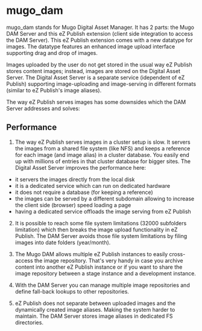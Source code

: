 mugo_dam
========

mugo_dam stands for Mugo Digital Asset Manager. It has 2 parts: the Mugo DAM Server and this
eZ Publish extension (client side integration to access the DAM Server). This eZ Publish extension comes
with a new datatype for images. The datatype features an enhanced image upload interface supporting drag and drop of images.

Images uploaded by the user do not get stored in the usual way eZ Publish stores content images; instead, images are stored on the Digital Asset Server. The Digital Asset Server is a separate service (idependent of eZ Publish)
supporting image-uploading and image-serving in different formats (similar to eZ Publish's image aliases).

The way eZ Publish serves images has some downsides which the DAM Server addresses and solves:

Performance
----------------
1) The way eZ Publish serves images in a cluster setup is slow. It servers the images from a shared file
system (like NFS) and keeps a reference for each image (and image alias) in a cluster database. You
easily end up with millions of entries in that cluster database for bigger sites.
The Digital Asset Server improves the performance here: 
 - it servers the images directly from the local disk
 - it is a dedicated service which can run on dedicated hardware
 - it does not require a database (for keeping a reference)
 - the images can be served by a different subdomain allowing to increase the client side (browser)
   speed loading a page
 - having a dedicated service offloads the image serving from eZ Publish

2) It is possible to reach some file system limitations (32000 subfolders limitation) which
then breaks the image upload functionality in eZ Publish.
The DAM Server avoids those file system limitations by filing images into date folders (year/month).

3) The Mugo DAM allows multiple eZ Publish instances to easily cross-access the image repository. That's
very handy in case you archive content into another eZ Publish instance or if you want to share the image
repository between a stage instance and a development instance.

4) With the DAM Server you can manage multiple image repositories and define fall-back lookups to other
repositories.

5) eZ Publish does not separate between uploaded images and the dynamically created image aliases. Making
the system harder to maintain. The DAM Server stores image aliases in dedicated FS directories.
